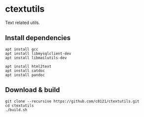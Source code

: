 # ctextutils

Text related utils.

## Install dependencies

    apt install gcc
    apt install libmysqlclient-dev
    apt install libmailutils-dev

    apt install html2text
    apt install catdoc
    apt install pandoc

## Download & build

    git clone --recursive https://github.com/c8121/ctextutils.git
    cd ctextutils
    ./build.sh
